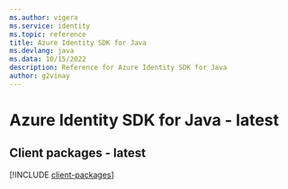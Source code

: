 ```yaml
---
ms.author: vigera
ms.service: identity
ms.topic: reference
title: Azure Identity SDK for Java
ms.devlang: java
ms.data: 10/15/2022
description: Reference for Azure Identity SDK for Java
author: g2vinay
---
```

# Azure Identity SDK for Java - latest

## Client packages - latest
[!INCLUDE [client-packages](identity-client-index.md)]